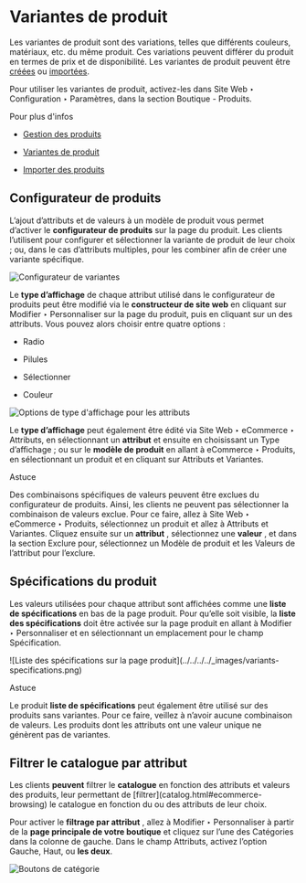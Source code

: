 # Variantes de produit

Les variantes de produit sont des variations, telles que différents couleurs,
matériaux, etc. du même produit. Ces variations peuvent différer du produit en
termes de prix et de disponibilité. Les variantes de produit peuvent être
[créées](../../../sales/sales/products_prices/products/variants.html) ou
[importées](../../../sales/sales/products_prices/products/import.html).

Pour utiliser les variantes de produit, activez-les dans Site Web ‣
Configuration ‣ Paramètres, dans la section Boutique - Produits.

Pour plus d'infos

  * [Gestion des produits](products.html)

  * [Variantes de produit](../../../sales/sales/products_prices/products/variants.html)

  * [Importer des produits](../../../sales/sales/products_prices/products/import.html)

## Configurateur de produits

L’ajout d’attributs et de valeurs à un modèle de produit vous permet d’activer
le **configurateur de produits** sur la page du produit. Les clients
l’utilisent pour configurer et sélectionner la variante de produit de leur
choix ; ou, dans le cas d’attributs multiples, pour les combiner afin de créer
une variante spécifique.

![Configurateur de variantes](../../../../_images/variants-configurator.png)

Le **type d’affichage** de chaque attribut utilisé dans le configurateur de
produits peut être modifié via le **constructeur de site web** en cliquant sur
Modifier ‣ Personnaliser sur la page du produit, puis en cliquant sur un des
attributs. Vous pouvez alors choisir entre quatre options :

  * Radio

  * Pilules

  * Sélectionner

  * Couleur

![Options de type d'affichage pour les
attributs](../../../../_images/variants-display-type.png)

Le **type d’affichage** peut également être édité via Site Web ‣ eCommerce ‣
Attributs, en sélectionnant un **attribut** et ensuite en choisissant un Type
d’affichage ; ou sur le **modèle de produit** en allant à eCommerce ‣
Produits, en sélectionnant un produit et en cliquant sur Attributs et
Variantes.

Astuce

Des combinaisons spécifiques de valeurs peuvent être exclues du configurateur
de produits. Ainsi, les clients ne peuvent pas sélectionner la combinaison de
valeurs exclue. Pour ce faire, allez à Site Web ‣ eCommerce ‣ Produits,
sélectionnez un produit et allez à Attributs et Variantes. Cliquez ensuite sur
un **attribut** , sélectionnez une **valeur** , et dans la section Exclure
pour, sélectionnez un Modèle de produit et les Valeurs de l’attribut pour
l’exclure.

## Spécifications du produit

Les valeurs utilisées pour chaque attribut sont affichées comme une **liste de
spécifications** en bas de la page produit. Pour qu’elle soit visible, la
**liste des spécifications** doit être activée sur la page produit en allant à
Modifier ‣ Personnaliser et en sélectionnant un emplacement pour le champ
Spécification.

![Liste des spécifications sur la page produit](../../../../_images/variants-
specifications.png)

Astuce

Le produit **liste de spécifications** peut également être utilisé sur des
produits sans variantes. Pour ce faire, veillez à n’avoir aucune combinaison
de valeurs. Les produits dont les attributs ont une valeur unique ne génèrent
pas de variantes.

## Filtrer le catalogue par attribut

Les clients **peuvent** filtrer le **catalogue** en fonction des attributs et
valeurs des produits, leur permettant de [filtrer](catalog.html#ecommerce-
browsing) le catalogue en fonction du ou des attributs de leur choix.

Pour activer le **filtrage par attribut** , allez à Modifier ‣ Personnaliser à
partir de la **page principale de votre boutique** et cliquez sur l’une des
Catégories dans la colonne de gauche. Dans le champ Attributs, activez
l’option Gauche, Haut, ou **les deux**.

![Boutons de catégorie](../../../../_images/variants-categories.png)


